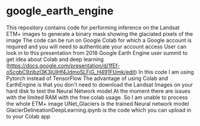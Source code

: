 # google_earth_engine
This repository contains code for performing inference on the Landsat ETM+ images to generate a binary mask showing the glaciated pixels of the image
The code can be run on Google Colab for which a Google account is required and you will need to authenticate your account access
User can look in to this presentation from 2018 Google Earth Engine user summit to get idea about Colab and deep learning 
(https://docs.google.com/presentation/d/1fEf-oScgbC9zjbzI3K3jUlHf4JdmoSLFiG_H491FUmk/edit)
In this code I am using Pytorch instead of TensorFlow
The advantage of using Colab and EarthEngine is that you don't need to download the Landsat Images on your hard disk to test the Neural Network model
At the moment there are issues with the limited RAM with the free colab usage. So I am unable to process the whole ETM+ image
UNet_Glaciers is the trained Neural network model
GlacierDelineationDeepLearning.ipynb is the code which you can upload in to your Colab app
